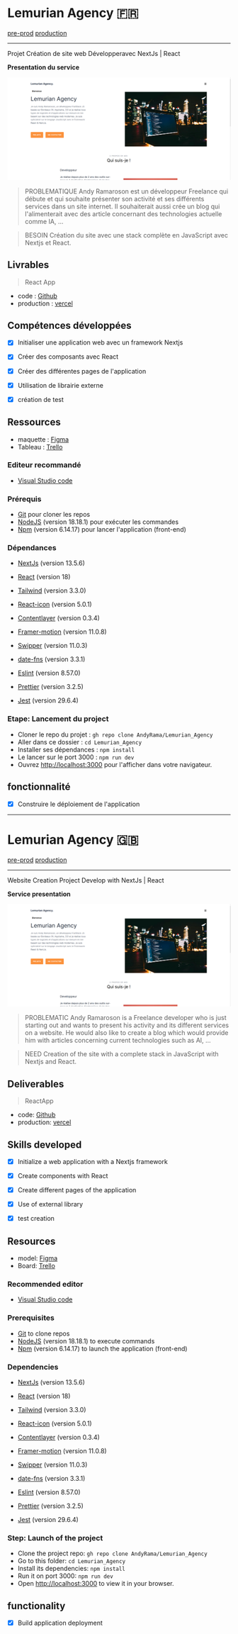# Lemurian Agency 🇫🇷

[pre-prod](lemurian-agency.vercel.app)
[production](service.andyramaroson.com)

------------------------------------------------

Projet Création de site web Développeravec NextJs | React  

**Presentation du service**

<kbd>![Presentation du service](./lemurian.png)</kbd>

> PROBLEMATIQUE
Andy Ramaroson est un développeur Freelance qui débute et qui souhaite présenter son activité et ses différents services dans un site internet. Il souhaiterait aussi crée un blog qui l'alimenterait avec des article concernant des technologies actuelle comme IA, ...

> BESOIN
Création du site avec une stack complète en JavaScript avec Nextjs et React.

## Livrables

> React App
- code           : [Github](https://github.com/AndyRama/Lemurian_Agency)
- production     : [vercel](service.andyramaroson.com)

## Compétences développées

- [x] Initialiser une application web avec un framework Nextjs
- [x] Créer des composants avec React 
- [x] Créer des différentes pages de l'application 
- [x] Utilisation de librairie externe 
- [x] création de test 


## Ressources

- maquette       : [Figma](https://www.figma.com/file/9VjWT92jDvr5zQaWRCk7Og/)
- Tableau        : [Trello](https://trello.com/b/jvjMUXfr/lemurian-agency)


### Editeur recommandé

* [Visual Studio code](https://code.visualstudio.com/)

### Prérequis

* [Git](https://git-scm.com/) pour cloner les repos
* [NodeJS](https://nodejs.org/fr/) (version 18.18.1) pour exécuter les commandes
* [Npm](https://www.npmjs.com/) (version 6.14.17) pour lancer l'application (front-end)

### Dépendances

* [NextJs](https://nextjs.org/) (version 13.5.6)
* [React](https://legacy.reactjs.org/) (version 18)

* [Tailwind](https://www.npmjs.com/package/prop-types) (version 3.3.0)

* [React-icon](https://www.npmjs.com/package/react-icons) (version 5.0.1)
* [Contentlayer](https://www.npmjs.com/package/contentlayer) (version 0.3.4)
* [Framer-motion](https://www.npmjs.com/package/framer-motion) (version 11.0.8)
* [Swipper](https://www.npmjs.com/package/swiper/v/11.0.3) (version 11.0.3)
* [date-fns](https://www.npmjs.com/package/date-fns) (version 3.3.1)

* [Eslint](https://www.npmjs.com/package/eslint) (version 8.57.0)
* [Prettier](https://www.npmjs.com/package/prettier) (version 3.2.5)

* [Jest](https://www.npmjs.com/package/jest/v/29.6.4) (version 29.6.4)

### Etape: Lancement du project

- Cloner le repo du projet : `gh repo clone AndyRama/Lemurian_Agency`
- Aller dans ce dossier : `cd Lemurian_Agency `
- Installer ses dépendances : `npm install`
- Le lancer sur le port 3000 : `npm run dev`
- Ouvrez [http://localhost:3000](http://localhost:3000) pour l'afficher dans votre navigateur.

## fonctionnalité

- [x] Construire le déploiement de l'application

---------------------------

 # Lemurian Agency 🇬🇧

[pre-prod](lemurian-agency.vercel.app)
[production](service.andyramaroson.com)

------------------------------------------------

Website Creation Project Develop with NextJs | React

**Service presentation**

<kbd>![Service overview](./lemurian.png)</kbd>

> PROBLEMATIC
Andy Ramaroson is a Freelance developer who is just starting out and wants to present his activity and its different services on a website. He would also like to create a blog which would provide him with articles concerning current technologies such as AI, ...

> NEED
Creation of the site with a complete stack in JavaScript with Nextjs and React.

## Deliverables

> ReactApp
- code: [Github](https://github.com/AndyRama/Lemurian_Agency)
- production: [vercel](service.andyramaroson.com)

## Skills developed

- [x] Initialize a web application with a Nextjs framework
- [x] Create components with React
- [x] Create different pages of the application
- [x] Use of external library
- [x] test creation


## Resources

- model: [Figma](https://www.figma.com/file/9VjWT92jDvr5zQaWRCk7Og/)
- Board: [Trello](https://trello.com/b/jvjMUXfr/lemurian-agency)


### Recommended editor

* [Visual Studio code](https://code.visualstudio.com/)

### Prerequisites

* [Git](https://git-scm.com/) to clone repos
* [NodeJS](https://nodejs.org/fr/) (version 18.18.1) to execute commands
* [Npm](https://www.npmjs.com/) (version 6.14.17) to launch the application (front-end)

### Dependencies

* [NextJs](https://nextjs.org/) (version 13.5.6)
* [React](https://legacy.reactjs.org/) (version 18)

* [Tailwind](https://www.npmjs.com/package/prop-types) (version 3.3.0)

* [React-icon](https://www.npmjs.com/package/react-icons) (version 5.0.1)
* [Contentlayer](https://www.npmjs.com/package/contentlayer) (version 0.3.4)
* [Framer-motion](https://www.npmjs.com/package/framer-motion) (version 11.0.8)
* [Swipper](https://www.npmjs.com/package/swiper/v/11.0.3) (version 11.0.3)
* [date-fns](https://www.npmjs.com/package/date-fns) (version 3.3.1)

* [Eslint](https://www.npmjs.com/package/eslint) (version 8.57.0)
* [Prettier](https://www.npmjs.com/package/prettier) (version 3.2.5)

* [Jest](https://www.npmjs.com/package/jest/v/29.6.4) (version 29.6.4)

### Step: Launch of the project

- Clone the project repo: `gh repo clone AndyRama/Lemurian_Agency`
- Go to this folder: `cd Lemurian_Agency`
- Install its dependencies: `npm install`
- Run it on port 3000: `npm run dev`
- Open [http://localhost:3000](http://localhost:3000) to view it in your browser.

## functionality

- [x] Build application deployment
